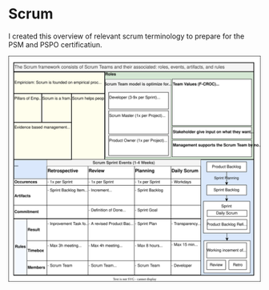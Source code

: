 # Scrum

I created this overview of relevant scrum terminology to prepare for the PSM and PSPO certificatiun.

![scrum](_scrum.drawio.svg)
